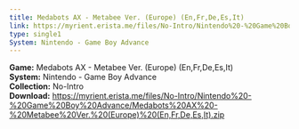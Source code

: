 ```yaml
---
title: Medabots AX - Metabee Ver. (Europe) (En,Fr,De,Es,It)
link: https://myrient.erista.me/files/No-Intro/Nintendo%20-%20Game%20Boy%20Advance/Medabots%20AX%20-%20Metabee%20Ver.%20(Europe)%20(En,Fr,De,Es,It).zip
type: single1
System: Nintendo - Game Boy Advance
---
```

<b>Game:</b> Medabots AX - Metabee Ver. (Europe) (En,Fr,De,Es,It)<br>
<b>System:</b> Nintendo - Game Boy Advance<br>
<b>Collection:</b> No-Intro<br>
<b>Download:</b> https://myrient.erista.me/files/No-Intro/Nintendo%20-%20Game%20Boy%20Advance/Medabots%20AX%20-%20Metabee%20Ver.%20(Europe)%20(En,Fr,De,Es,It).zip
